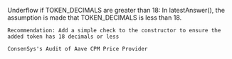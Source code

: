 Underflow if TOKEN_DECIMALS are greater than 18: In latestAnswer(), the assumption is made that TOKEN_DECIMALS is less than 18.

    Recommendation: Add a simple check to the constructor to ensure the added token has 18 decimals or less

    ConsenSys's Audit of Aave CPM Price Provider